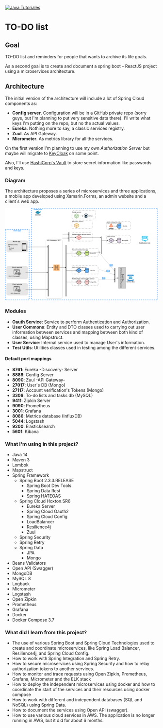 [![Java Tutoriales](https://circleci.com/gh/kumo829/to-do_list.svg?style=svg)](https://app.circleci.com/pipelines/github/kumo829/to-do_list)


# TO-DO list

## Goal
TO-DO list and reminders for people that wants to archive its life goals.

As a second goal is to create and document a spring boot - ReactJS project using a microservices architecture.

## Architecture
The initial version of the architecture will include a lot of Spring Cloud components as:
 - **Config server**. Configuration will be in a GitHub private repo (sorry guys, but I'm planning to put very sensitive data there). I'll write what keys I'm putting on the repo, but no the actual values.
 - **Eureka**. Nothing more to say, a classic services registry.
 - **Zuul**. As API Gateway.
 - **Micrometer**. As metrics library for all the services.
 
 On the first version I'm planning to use my own _Authorization Server_ but maybe will migrate to [KeyCloak](https://www.keycloak.org/) on some point.
 
 Also, I'll use [HashiCorp's Vault](https://www.vaultproject.io/) to store secret information like passwords and keys.
 
 ###  Diagram
 
The architecture proposes a series of microservices and three applications, a mobile app developed using Xamarin.Forms, an admin website and a client´s web app.

![Architecture](./img/Backend_Detailed_Architecture.png)

### Modules

 - **Oauth Service**: Service to perform Authentication and Authorization.
 - **User Commons**: Entity and DTO classes used to carrying out user information between services and mapping between both kind of classes, using Mapstruct.
 - **User Service**: Internal service used to manage User's information.
 - **Test Utils**: Utilities classes used in testing among the different services.
 

#### Default port mappings
- **8761**: Eureka -Discovery- Server
- **8888**: Config Server
- **8090**: Zuul -API Gateway-
- **27017**: User's DB (Mongo)
- **27117**: Account verification's Tokens (Mongo)
- **3306**: To-do lists and tasks db (MySQL)
- **9411**: Zipkin Server
- **9090**: Prometheus
- **3001**: Grafana
- **8086**: Metrics database (InfluxDB)
- **5044**: Logstash
- **9200**: Elasticksearch
- **5601**: Kibana

### What I'm using in this project?
- Java 14 
- Maven 3
- Lombok
- Mapstruct
- Spring Framework
  - Spring Boot 2.3.3.RELEASE
    - Spring Boot Dev Tools
    - Spring Data Rest
    - Spring HATEOAS
  - Spring Cloud Hoxton.SR6
    - Eureka Server 
    - Spring Cloud Oauth2
    - Spring Cloud Config
    - LoadBalancer
    - Resilience4j
    - Zuul
  - Spring Security 
  - Spring Retry
  - Spring Data
    - JPA
    - Mongo
- Beans Validators
- Open API (Swagger)
- MongoDB
- MySQL 8
- Logback
- Micrometer
- Logstash
- Open Zipkin
- Prometheus
- Grafana
- Docker
- Docker Compose 3.7

### What did I learn from this project?
- The use of various Spring Boot and Spring Cloud Technologies used to create and coordinate microservices, like Spring Load Balancer, Resilience4j, and Spring Cloud Config.
- How to work with Spring Integration and Spring Retry.
- How to secure microservices using Spring Security and how to relay authorization tokens to another services.
- How to monitor and trace requests using Open Zipkin, Prometheus, Grafana, Micrometer and the ELK stack
- How to deploy the independent microservices using docker and how to coordinate the start of the services and their resources using docker compose
- How to work with different and independent databases (SQL and NoSQL) using Spring Data.
- How to document the services using Open API (swagger).
- How to use various cloud services in AWS. The application is no longer running in AWS, but it did for about 6 months.